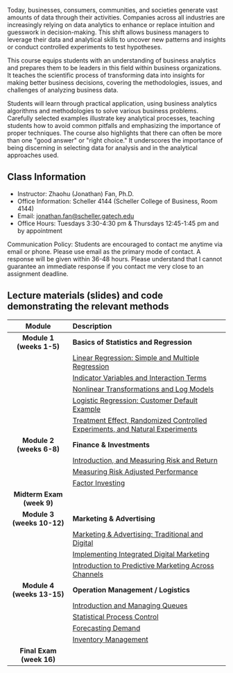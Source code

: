 Today, businesses, consumers, communities, and societies generate vast amounts of data through their activities. Companies across all industries are increasingly relying on data analytics to enhance or replace intuition and guesswork in decision-making. This shift allows business managers to leverage their data and analytical skills to uncover new patterns and insights or conduct controlled experiments to test hypotheses.

This course equips students with an understanding of business analytics and prepares them to be leaders in this field within business organizations. It teaches the scientific process of transforming data into insights for making better business decisions, covering the methodologies, issues, and challenges of analyzing business data.

Students will learn through practical application, using business analytics algorithms and methodologies to solve various business problems. Carefully selected examples illustrate key analytical processes, teaching students how to avoid common pitfalls and emphasizing the importance of proper techniques. The course also highlights that there can often be more than one "good answer" or "right choice." It underscores the importance of being discerning in selecting data for analysis and in the analytical approaches used.



## Class Information
* Instructor: Zhaohu (Jonathan) Fan, Ph.D.
* Office Information: Scheller 4144 (Scheller College of Business, Room 4144) 
* Email: jonathan.fan@scheller.gatech.edu
* Office Hours: Tuesdays 3:30-4:30 pm & Thursdays 12:45-1:45 pm and by appointment

Communication Policy: Students are encouraged to contact me anytime via email or phone. Please use email as the primary mode of contact.  A response will be given within 36-48 hours.  Please understand that I cannot guarantee an immediate response if you contact me very close to an assignment deadline. 


## Lecture materials (slides) and code demonstrating the relevant methods

| Module        |                   Description                                                         |
|:----------------------------------------------------------------------------:|:--------------------------------------------------------------------|
| **Module 1 (weeks 1-5)**         |      **Basics of Statistics and Regression**    |
|                    | 	 [Linear Regression: Simple and Multiple Regression](BANA4090_W1_1_Intro_R.html)     |
|                     |    [Indicator Variables and Interaction Terms](BANA4090_W1_1_Intro_R.html)
|                           |	    [Nonlinear Transformations and Log Models](BANA4090_W1_1_Intro_R.html)    |
|                     	|	[Logistic Regression: Customer Default Example](BANA4090_W2_Visualizing-Time-Series-Data.html) |
|                        |	  [Treatment Effect, Randomized Controlled Experiments, and Natural Experiments](W3.html)|
| **Module 2 (weeks 6-8)**         |    **Finance & Investments**      |
|                        |  [Introduction, and Measuring Risk and Return](Ch3-1.pdf)
|                        | [Measuring Risk Adjusted Performance](Ch3-2.pdf)  
|          |  [Factor Investing](BANA4090_Week4_Lab5_Data-Examples_German-Forecasts.html)|  
| **Midterm Exam (week 9)**                 
| **Module 3 (weeks 10-12)**         |       **Marketing & Advertising**   |
|                     |  [Marketing & Advertising: Traditional and Digital](Ch4-1.pdf) |
|                    |[Implementing Integrated Digital Marketing](Ch4-2.pdf)  |
|                       |  [Introduction to Predictive Marketing Across Channels](Ch4-3.pdf) |
| **Module 4 (weeks 13-15)**          | **Operation Management / Logistics**          |        
|                    | [Introduction and Managing Queues](Ch5-1.pdf)    |
 |  |  [Statistical Process Control](BANA4090_Week12_Lab11.html) |
 |     |[Forecasting Demand](Week13.html)|
  |    |[Inventory Management]( Week14.html)|
  | **Final Exam (week 16)**          |
